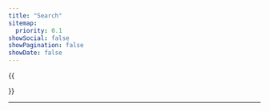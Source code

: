 ```yaml
---
title: "Search"
sitemap:
  priority: 0.1
showSocial: false
showPagination: false
showDate: false
---
```


{{<search>}}

---
